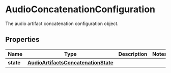 

# AudioConcatenationConfiguration

The audio artifact concatenation configuration object.

## Properties

| Name | Type | Description | Notes |
|------------ | ------------- | ------------- | -------------|
|**state** | [**AudioArtifactsConcatenationState**](AudioArtifactsConcatenationState.md) |  |  |



